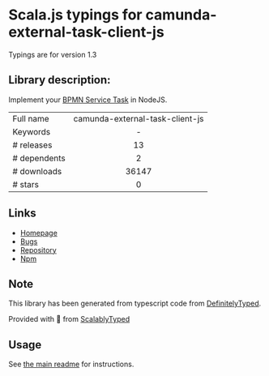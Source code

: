 
# Scala.js typings for camunda-external-task-client-js

Typings are for version 1.3

## Library description:
Implement your [BPMN Service Task](https://docs.camunda.org/manual/latest/user-guide/process-engine/external-tasks/) in NodeJS.

|                    |                 |
| ------------------ | :-------------: |
| Full name          | camunda-external-task-client-js |
| Keywords           | - |
| # releases         | 13 |
| # dependents       | 2 |
| # downloads        | 36147 |
| # stars            | 0 |

## Links
- [Homepage](https://github.com/camunda/camunda-external-task-client-js#readme)
- [Bugs](https://github.com/camunda/camunda-external-task-client-js/issues)
- [Repository](https://github.com/camunda/camunda-external-task-client-js)
- [Npm](https://www.npmjs.com/package/camunda-external-task-client-js)
    


## Note
This library has been generated from typescript code from [DefinitelyTyped](https://definitelytyped.org).

Provided with :purple_heart: from [ScalablyTyped](https://github.com/oyvindberg/ScalablyTyped)

## Usage
See [the main readme](../../readme.md) for instructions.



